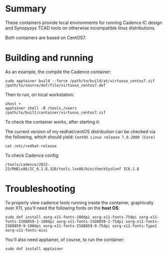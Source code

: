 # Summary

These containers provide local environments for running Cadence IC design and Synopysys TCAD tools on otherwise incompatible linux distributions.

Both containers are based on CentOS7.


# Building and running

As an example, the compile the Cadence container:

```
sudo apptainer build --force /path/to/build/at/virtuoso_centos7.sif /path/to/source/def/file/virtuoso_centos7.def
```

Then to run, on local workstation:

```
xhost +
apptainer shell -B /tools,/users /path/to/built/container/virtuoso_centos7.sif
```

To check the container works, after starting it:

The current version of my redhat/centOS distribution can be checked via the following, which should yield: `CentOS Linux release 7.9.2009 (Core)`

```
cat /etc/redhat-release
```

To check Cadence config:

```
/tools/cadence/2022-23/RHELx86/IC_6.1.8.320/tools.lnx86/bin/checkSysConf IC6.1.8
```

# Troubleshooting

To properly view cadence tools running inside the container, graphically over X11, you'll need the following fonts on the **host OS**:

```
sudo dnf install xorg-x11-fonts-100dpi xorg-x11-fonts-75dpi xorg-x11-fonts-ISO8859-1-100dpi xorg-x11-fonts-ISO8859-1-75dpi xorg-x11-fonts-ISO8859-9-100dpi xorg-x11-fonts-ISO8859-9-75dpi xorg-x11-fonts-Type1 xorg-x11-fonts-misc
```

You'll also need apptainer, of course, to run the container:

```
sudo dnf install apptainer
```

